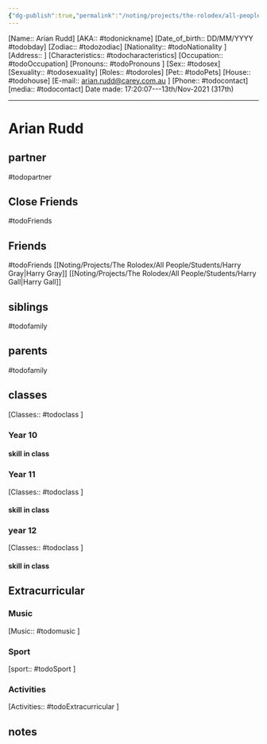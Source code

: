 ```yaml
---
{"dg-publish":true,"permalink":"/noting/projects/the-rolodex/all-people/students/arian-rudd/","dgHomeLink":true,"dgPassFrontmatter":false}
---
```


[Name:: Arian Rudd]
[AKA:: #todonickname]
[Date_of_birth:: DD/MM/YYYY #todobday] 
[Zodiac:: #todozodiac] 
[Nationality:: #todoNationality ]
[Address:: ]
[Characteristics::  #todocharacteristics]
[Occupation:: #todoOccupation]
[Pronouns:: #todoPronouns ]
[Sex:: #todosex]
[Sexuality:: #todosexuality]
[Roles:: #todoroles]
[Pet:: #todoPets]
[House:: #todohouse]
[E-mail:: <arian.rudd@carey.com.au> ]
[Phone:: #todocontact]
[media:: #todocontact]
Date made: 17:20:07---13th/Nov-2021 (317th) 

---
# Arian Rudd
## partner
#todopartner
## Close Friends
#todoFriends
## Friends
#todoFriends
[[Noting/Projects/The Rolodex/All People/Students/Harry Gray|Harry Gray]]
[[Noting/Projects/The Rolodex/All People/Students/Harry Gall|Harry Gall]]
## siblings
#todofamily
## parents
#todofamily
## classes
[Classes:: #todoclass ]
### Year 10
#### skill in class
### Year 11
[Classes:: #todoclass ]
#### skill in class
### year 12
[Classes:: #todoclass ]
#### skill in class
## Extracurricular
### Music
[Music:: #todomusic ]
### Sport
[sport:: #todoSport ]
### Activities
[Activities:: #todoExtracurricular ]
## notes
